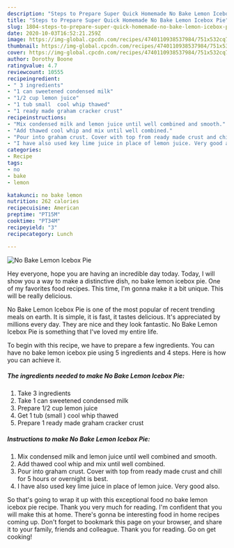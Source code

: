 ```yaml
---
description: "Steps to Prepare Super Quick Homemade No Bake Lemon Icebox Pie"
title: "Steps to Prepare Super Quick Homemade No Bake Lemon Icebox Pie"
slug: 1804-steps-to-prepare-super-quick-homemade-no-bake-lemon-icebox-pie
date: 2020-10-03T16:52:21.259Z
image: https://img-global.cpcdn.com/recipes/4740110938537984/751x532cq70/no-bake-lemon-icebox-pie-recipe-main-photo.jpg
thumbnail: https://img-global.cpcdn.com/recipes/4740110938537984/751x532cq70/no-bake-lemon-icebox-pie-recipe-main-photo.jpg
cover: https://img-global.cpcdn.com/recipes/4740110938537984/751x532cq70/no-bake-lemon-icebox-pie-recipe-main-photo.jpg
author: Dorothy Boone
ratingvalue: 4.7
reviewcount: 10555
recipeingredient:
- " 3 ingredients"
- "1 can sweetened condensed milk"
- "1/2 cup lemon juice"
- "1 tub small  cool whip thawed"
- "1 ready made graham cracker crust"
recipeinstructions:
- "Mix condensed milk and lemon juice until well combined and smooth."
- "Add thawed cool whip and mix until well combined."
- "Pour into graham crust. Cover with top from ready made crust and chill for 5 hours or overnight is best."
- "I have also used key lime juice in place of lemon juice. Very good also."
categories:
- Recipe
tags:
- no
- bake
- lemon

katakunci: no bake lemon 
nutrition: 262 calories
recipecuisine: American
preptime: "PT15M"
cooktime: "PT34M"
recipeyield: "3"
recipecategory: Lunch

---
```



![No Bake Lemon Icebox Pie](https://img-global.cpcdn.com/recipes/4740110938537984/751x532cq70/no-bake-lemon-icebox-pie-recipe-main-photo.jpg)

Hey everyone, hope you are having an incredible day today. Today, I will show you a way to make a distinctive dish, no bake lemon icebox pie. One of my favorites food recipes. This time, I'm gonna make it a bit unique. This will be really delicious.

No Bake Lemon Icebox Pie is one of the most popular of recent trending meals on earth. It is simple, it is fast, it tastes delicious. It's appreciated by millions every day. They are nice and they look fantastic. No Bake Lemon Icebox Pie is something that I've loved my entire life.




To begin with this recipe, we have to prepare a few ingredients. You can have no bake lemon icebox pie using 5 ingredients and 4 steps. Here is how you can achieve it.

<!--inarticleads1-->

##### The ingredients needed to make No Bake Lemon Icebox Pie:

1. Take  3 ingredients
1. Take 1 can sweetened condensed milk
1. Prepare 1/2 cup lemon juice
1. Get 1 tub (small ) cool whip thawed
1. Prepare 1 ready made graham cracker crust




<!--inarticleads2-->

##### Instructions to make No Bake Lemon Icebox Pie:

1. Mix condensed milk and lemon juice until well combined and smooth.
1. Add thawed cool whip and mix until well combined.
1. Pour into graham crust. Cover with top from ready made crust and chill for 5 hours or overnight is best.
1. I have also used key lime juice in place of lemon juice. Very good also.




So that's going to wrap it up with this exceptional food no bake lemon icebox pie recipe. Thank you very much for reading. I'm confident that you will make this at home. There's gonna be interesting food in home recipes coming up. Don't forget to bookmark this page on your browser, and share it to your family, friends and colleague. Thank you for reading. Go on get cooking!
